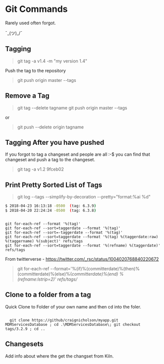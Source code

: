 # Git Commands

Rarely used often forgot.

¯\_(ツ)_/¯

## Tagging

> git tag -a v1.4 -m "my version 1.4"

Push the tag to the repository

> git push origin master --tags

## Remove a Tag

> git tag --delete tagname
> git push origin master --tags

or

> git push --delete origin tagname

## Tagging After you have pushed

If you forgot to tag a changeset and people are all :-$ you can find that changeset and push a tag to the changeset.

> git tag -a v1.2 9fceb02

## Print Pretty Sorted List of Tags

> git log --tags --simplify-by-decoration --pretty="format:%ai %d"

```bash
$ 2018-04-23 16:13:18 -0500  (tag: 6.3.9)
$ 2018-04-20 22:24:24 -0500  (tag: 6.3.8)
```

```git

git for-each-ref --format '%(tag)'
git for-each-ref --sort=taggerdate --format '%(tag)'
git for-each-ref --sort=-taggerdate --format '%(tag)'
git for-each-ref --sort=taggerdate --format '%(tag) %(taggerdate:raw) %(taggername) %(subject)' refs/tags
git for-each-ref --sort=taggerdate --format '%(refname) %(taggerdate)' refs/tags

```

From twitterverse - https://twitter.com/_rsc/status/1004020768840220672

> git for-each-ref --format='%(if)%(committerdate)%(then)%(committerdate)%(else)%(*committerdate)%(end) %(refname:lstrip=2)' refs/tags/*

## Clone to a folder from a tag

Quick Clone to Folder of your own name and then cd into the foler.

```git

  git clone https://github/craignicholson/myapp.git MDMServicesDatabase ; cd .\MDMServicesDatabase\; git checkout tags/3.2.9 ; cd ..

```

## Changesets

Add info about where the get the changset from Kiln.
